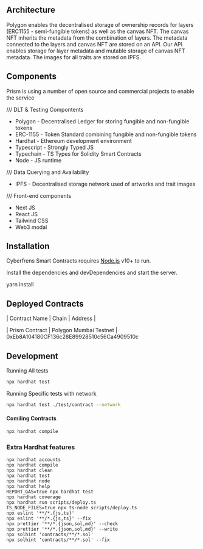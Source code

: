 ## Architecture 

Polygon enables the decentralised storage of ownership records for layers (ERC1155 - semi-fungible tokens) as well as the canvas NFT. The canvas NFT inherits the metadata from the combination of layers. The metadata connected to the layers and canvas NFT are stored on an API. Our API enables storage for layer metadata and mutable storage of canvas NFT metadata. The images for all traits are stored on IPFS.


## Components

Prism is using a number of open source and commercial projects to enable the service

/// DLT & Testing Compontents
- Polygon - Decentralised Ledger for storing fungible and non-fungible tokens 
- ERC-1155 - Token Standard combining fungible and non-fungible tokens
- Hardhat - Ethereum development environment
- Typescript - Strongly Typed JS
- Typechain - TS Types for Solidity Smart Contracts
- Node - JS runtime

/// Data Querying and Availability 
- IPFS - Decentralised storage network used of artworks and trait images

/// Front-end components
- Next JS
- React JS
- Tailwind CSS
- Web3 modal



## Installation

Cyberfrens Smart Contracts requires [Node.js](https://nodejs.org/) v10+ to run.

Install the dependencies and devDependencies and start the server.

yarn install


## Deployed Contracts

| Contract Name | Chain | Address |

| Prism Contract | Polygon Mumbai Testnet | 0xEb8A104180CF136c28E89928510c56Ca4909510c


## Development
Running All tests
```sh
npx hardhat test
```

Running Specific tests with network
```sh
npx hardhat test ./test/contract --network
```
#### Comiling Contracts 
```sh
npx hardhat compile
```

### Extra Hardhat features 
```shell
npx hardhat accounts
npx hardhat compile
npx hardhat clean
npx hardhat test
npx hardhat node
npx hardhat help
REPORT_GAS=true npx hardhat test
npx hardhat coverage
npx hardhat run scripts/deploy.ts
TS_NODE_FILES=true npx ts-node scripts/deploy.ts
npx eslint '**/*.{js,ts}'
npx eslint '**/*.{js,ts}' --fix
npx prettier '**/*.{json,sol,md}' --check
npx prettier '**/*.{json,sol,md}' --write
npx solhint 'contracts/**/*.sol'
npx solhint 'contracts/**/*.sol' --fix
```
[//]: # 
   [node.js]: <http://nodejs.org>

